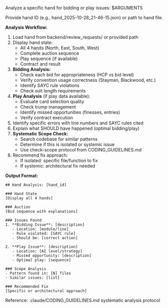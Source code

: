 Analyze a specific hand for bidding or play issues: $ARGUMENTS

Provide hand ID (e.g., hand_2025-10-28_21-46-15.json) or path to hand file.

**Analysis Workflow:**

1. Load hand from backend/review_requests/ or provided path
2. Display hand state:
   - All 4 hands (North, East, South, West)
   - Complete auction sequence
   - Play sequence (if available)
   - Contract and result
3. **Bidding Analysis:**
   - Check each bid for appropriateness (HCP vs bid level)
   - Verify convention usage correctness (Stayman, Blackwood, etc.)
   - Identify SAYC rule violations
   - Check suit length requirements
4. **Play Analysis** (if play data available):
   - Evaluate card selection quality
   - Check trump management
   - Identify missed opportunities (finesses, entries)
   - Verify contract execution
5. Identify specific errors with line numbers and SAYC rules cited
6. Explain what SHOULD have happened (optimal bidding/play)
7. **Systematic Scope Check:**
   - Search codebase for similar patterns
   - Determine if this is isolated or systemic issue
   - Use check-scope protocol from CODING_GUIDELINES.md
8. Recommend fix approach:
   - If isolated: specific file/function to fix
   - If systemic: architectural fix needed

**Output Format:**
```
## Hand Analysis: [hand_id]

### Hand State
[Display all 4 hands]

### Auction
[Bid sequence with explanations]

### Issues Found
1. **Bidding Issue**: [description]
   - Location: [module/line]
   - Rule violated: [SAYC rule]
   - Should be: [correct action]

2. **Play Issue**: [description]
   - Location: [AI level/strategy]
   - Missed opportunity: [description]
   - Optimal play: [sequence]

### Scope Analysis
- Pattern found in: [N] files
- Similar issues: [list]

### Recommended Fix
[Specific or architectural approach]
```

Reference: .claude/CODING_GUIDELINES.md systematic analysis protocol
